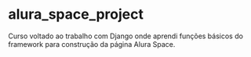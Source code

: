 # alura_space_project

Curso voltado ao trabalho com Django onde aprendi funções básicos do framework para construção da página Alura Space.

